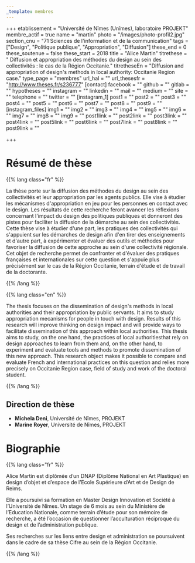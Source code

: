 ```yaml
---
_template: membres
---
```


+++
etablissement = "Université de Nîmes (Unîmes), laboratoire PROJEKT"
membre_actif = true
name = "martin"
photo = "/images/photo-profil2.jpg"
section_cnu = "71 Sciences de l'information et de la communication"
tags = ["Design", "Politique publique", "Appropriation", "Diffusion"]
these_end = 0
these_soutenue = false
these_start = 2018
title = "Alice Martin"
titrethese = " Diffusion et appropriation des méthodes du design au sein des collectivités : le cas de la Région Occitanie."
titretheseEn = "Diffusion and appropriation of design's methods in local authority: Occitanie Region case."
type_page = "membres"
url_hal = ""
url_thesesfr = "http://www.theses.fr/s236777"
[contact]
facebook = ""
github = ""
gitlab = ""
hypotheses = ""
instagram = ""
linkedin = ""
mail = ""
medium = ""
site = ""
telephone = ""
twitter = ""
[instagram_1]
post1 = ""
post2 = ""
post3 = ""
post4 = ""
post5 = ""
post6 = ""
post7 = ""
post8 = ""
post9 = ""
[instagram_files]
img1 = ""
img2 = ""
img3 = ""
img4 = ""
img5 = ""
img6 = ""
img7 = ""
img8 = ""
img9 = ""
post1link = ""
post2link = ""
post3link = ""
post4link = ""
post5link = ""
post6link = ""
post7link = ""
post8link = ""
post9link = ""

+++
<!-- Supprimer les parties non remplies (supprimer les blocks de lang s'il n'y a pas deux langues). Tu es libre d'ajouter ce que tu veux à cette partie -->

# Résumé de thèse

{{% lang class="fr" %}}

La thèse porte sur la diffusion des méthodes du design au sein des collectivités et leur appropriation par les agents publics. Elle vise à étudier les mécanismes d'appropriation en jeu pour les personnes en contact avec le design. Les résultats de cette recherche feront avancer les réflexions concernant l'impact du design des politiques publiques et donneront des pistes pour faciliter la diffusion de la démarche au sein des collectivités. Cette thèse vise à étudier d'une part, les pratiques des collectivités qui s'appuient sur les démarches de design afin d'en tirer des enseignements et d'autre part, à expérimenter et évaluer des outils et méthodes pour favoriser la diffusion de cette approche au sein d'une collectivité régionale. Cet objet de recherche permet de confronter et d'évaluer des pratiques françaises et internationales sur cette question et s'appuie plus précisément sur le cas de la Région Occitanie, terrain d'étude et de travail de la doctorante.

{{% /lang %}}

{{% lang class="en" %}}

The thesis focuses on the dissemination of design's methods in local authorities and their appropriation by public servants. It aims to study appropriation mecanisms for people in touch with design. Results of this research will improve thinking on design impact and will provide ways to facilitate dissemination of this approach within local authorities. This thesis aims to study, on the one hand, the practices of local authoritiesthat rely on design approaches to learn from them and, on the other hand, to experiment and evaluate tools and methods to promote dissemination of this new approach. This research object makes it possible to compare and evaluate French and international practices on this question and relies more precisely on Occitanie Region case, field of study and work of the doctoral student.

{{% /lang %}}

## Direction de thèse

* **Michela Deni**, Université de Nîmes, PROJEKT
* **Marine Royer**, Université de Nîmes, PROJEKT

# Biographie

{{% lang class="fr" %}}

Alice Martin est diplômée d’un DNAP (Diplôme National en Art Plastique) en design d’objet et d’espace de l’Ecole Supérieure d’Art et de Design de Reims.

Elle a poursuivi sa formation en Master Design Innovation et Société à l’Université de Nîmes. Un stage de 6 mois au sein du Ministère de l’Education Nationale, comme terrain d’étude pour son mémoire de recherche, a été l’occasion de questionner l’acculturation réciproque du design et de l’administration publique.

Ses recherches sur les liens entre design et administration se poursuivent dans le cadre de sa thèse Cifre au sein de la Région Occitanie.

{{% /lang %}}
